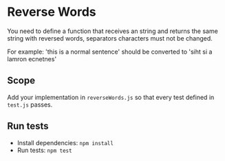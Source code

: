 # Reverse Words

You need to define a function that receives an string and returns the same string with reversed words, separators characters
must not be changed.

For example: 'this is a normal sentence' should be converted to 'siht si a lamron ecnetnes'

## Scope

Add your implementation in `reverseWords.js` so that every test defined in `test.js` passes.

## Run tests

 * Install dependencies: `npm install`
 * Run tests: `npm test`

